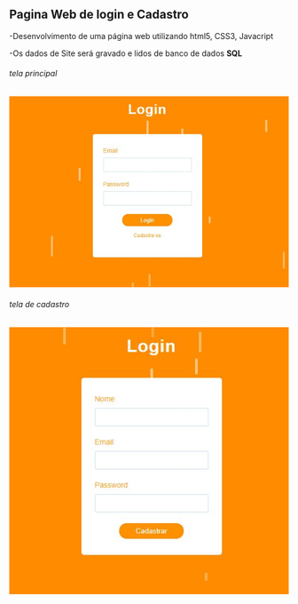 <h2> Pagina Web de login e Cadastro</h2>

<p> -Desenvolvimento de uma página web utilizando html5, CSS3, Javacript</p>
<p> -Os dados de Site será gravado e lidos de banco de dados <b>SQL</b></p>

<h6> tela principal </h6>
<img src="imagens/index.JPG">

<h6> tela de cadastro</h6>
<img src="imagens/cad.JPG">



